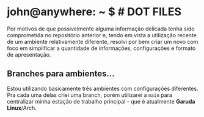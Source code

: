 # john@anywhere: ~ $ # DOT FILES

Por motivos de que possivelmente alguma informação delicada tenha sido comprometida no repositório anterior e, tendo em vista a utilização recente de um ambiente relativamente diferente, resolvi por bem criar um novo com foco em simplificar a quantidade de informações, configurações e formato de apresentação.



## Branches para ambientes…

Estou utilizando basicamente três ambientes com configurações diferentes. Pra cada uma delas criei uma branch, porém utilizarei a `main` para centralizar minha estação de trabalho principal - que é atualmente **Garuda Linux**/Arch.
